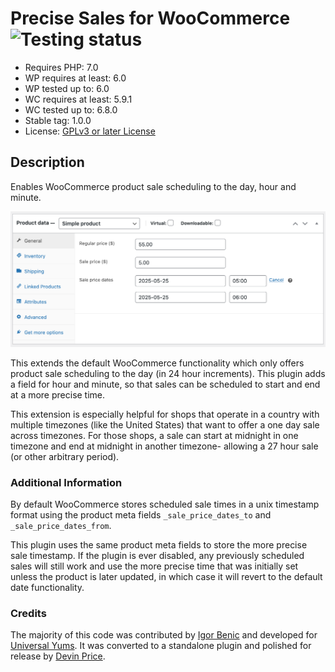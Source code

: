 # Precise Sales for WooCommerce ![Testing status](https://github.com/devpress/precise-sales-for-woocommerce/actions/workflows/php-tests.yml/badge.svg?branch=main)

-   Requires PHP: 7.0
-   WP requires at least: 6.0
-   WP tested up to: 6.0
-   WC requires at least: 5.9.1
-   WC tested up to: 6.8.0
-   Stable tag: 1.0.0
-   License: [GPLv3 or later License](http://www.gnu.org/licenses/gpl-3.0.html)

## Description

Enables WooCommerce product sale scheduling to the day, hour and minute.

![Screenshot of sale settings.](.wordpress-org/screenshot-1.png?raw=true "Screenshot")

This extends the default WooCommerce functionality which only offers product sale scheduling to the day (in 24 hour increments). This plugin adds a field for hour and minute, so that sales can be scheduled to start and end at a more precise time.

This extension is especially helpful for shops that operate in a country with multiple timezones (like the United States) that want to offer a one day sale across timezones. For those shops, a sale can start at midnight in one timezone and end at midnight in another timezone- allowing a 27 hour sale (or other arbitrary period).

### Additional Information

By default WooCommerce stores scheduled sale times in a unix timestamp format using the product meta fields `_sale_price_dates_to` and `_sale_price_dates_from`.

This plugin uses the same product meta fields to store the more precise sale timestamp. If the plugin is ever disabled, any previously scheduled sales will still work and use the more precise time that was initially set unless the product is later updated, in which case it will revert to the default date functionality.

### Credits

The majority of this code was contributed by [Igor Benic](https://twitter.com/igorbenic) and developed for [Universal Yums](https://www.universalyums.com/). It was converted to a standalone plugin and polished for release by [Devin Price](https://twitter.com/devinsays/).
